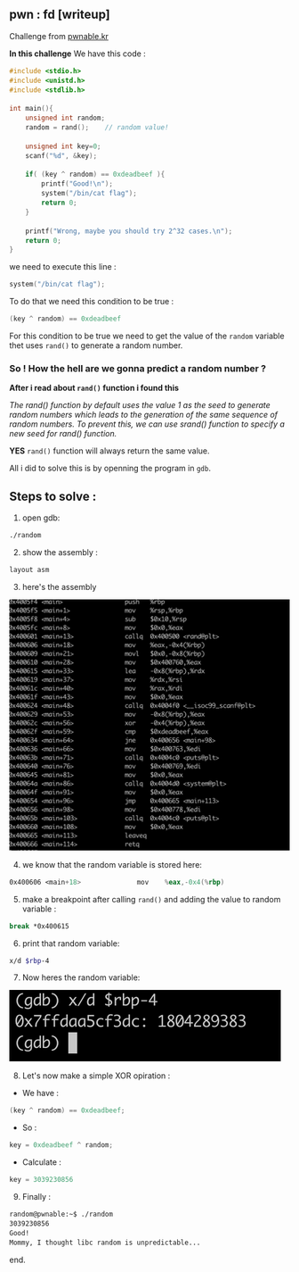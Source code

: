 ## pwn : fd [writeup]

Challenge from [pwnable.kr](https://pwnable.kr/)

**In this challenge** We have this code :
```c
#include <stdio.h>
#include <unistd.h>
#include <stdlib.h>

int main(){
	unsigned int random;
	random = rand();	// random value!

	unsigned int key=0;
	scanf("%d", &key);

	if( (key ^ random) == 0xdeadbeef ){
		printf("Good!\n");
		system("/bin/cat flag");
		return 0;
	}

	printf("Wrong, maybe you should try 2^32 cases.\n");
	return 0;
}

```

we need to execute this line :
```c
system("/bin/cat flag");
```
To do that we need this condition to be true :
```c
(key ^ random) == 0xdeadbeef
```
For this condition to be true we need to get the value of the `random` variable thet uses `rand()` to generate a random number.

### So ! How the hell are we gonna predict a random number ?

**After i read about `rand()` function i found this**

*The rand() function by default uses the value 1 as the seed to generate random numbers which leads to the generation of the same sequence of random numbers. To prevent this, we can use srand() function to specify a new seed for rand() function.*

**YES** `rand()` function will always return the same value.

All i did to solve this is by openning the program in `gdb`.

## Steps to solve :

1. open gdb:
```bash
./random
```

2. show the assembly :
```bash
layout asm
```

3. here's the assembly

![gdb](/assets/gdb.png)

4. we know that the random variable is stored here:
```asm
0x400606 <main+18>              mov    %eax,-0x4(%rbp)
```
5. make a breakpoint after calling `rand()` and adding the value to random variable :
```bash
break *0x400615
```
6. print that random variable:
```bash
x/d $rbp-4
```

7. Now heres the random variable:

![gdb](/assets/gdb2.png)

8. Let's now make a simple XOR opiration :
- We have :
```c
(key ^ random) == 0xdeadbeef;
```
- So :
```c
key = 0xdeadbeef ^ random;
```

- Calculate :
```c
key = 3039230856
```

9. Finally :
```bash
random@pwnable:~$ ./random
3039230856
Good!
Mommy, I thought libc random is unpredictable...
```

end.